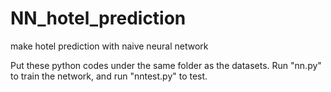 # NN_hotel_prediction
make hotel prediction with naive neural network

Put these python codes under the same folder as the datasets.
Run "nn.py" to train the network, and run "nntest.py" to test.
